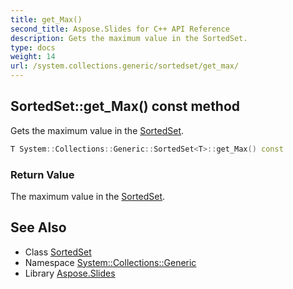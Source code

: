 ```yaml
---
title: get_Max()
second_title: Aspose.Slides for C++ API Reference
description: Gets the maximum value in the SortedSet.
type: docs
weight: 14
url: /system.collections.generic/sortedset/get_max/
---
```

## SortedSet::get_Max() const method


Gets the maximum value in the [SortedSet](../).

```cpp
T System::Collections::Generic::SortedSet<T>::get_Max() const
```


### Return Value

The maximum value in the [SortedSet](../).

## See Also

* Class [SortedSet](../)
* Namespace [System::Collections::Generic](../../)
* Library [Aspose.Slides](../../../)